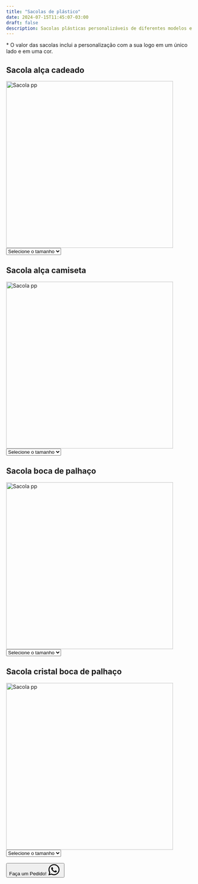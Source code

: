 ```yaml
---
title: "Sacolas de plástico"
date: 2024-07-15T11:45:07-03:00
draft: false
description: Sacolas plásticas personalizáveis de diferentes modelos e tamanhos.
---
```



<p>* O valor das sacolas inclui a personalização com a sua logo em um único lado e em uma cor.</p>


## Sacola alça cadeado

<img src="/img/products/alca-cadeado.jpeg" alt="Sacola pp" title="Sacola pp" style="width: 450px; height: auto;">

<select id="tamanho1" onchange="mostrarPreco1()">
  <option value="" selected>Selecione o tamanho</option>
  <option value="pp">30x55x0,12</option>
  <option value="p">40x60x0,12</option>
</select>

<div id="preco1"></div>

<script>
  function mostrarPreco1() {
    var tamanhoSelecionado1 = document.getElementById("tamanho1").value;
    var preco1;

    switch (tamanhoSelecionado1) {
      case "pp":
        preco1 = "1000 sacolas: R$ 0,86 por unidade<br>" +
                "500 sacolas: R$ 0,96 por unidade<br>";
        break;
      case "p":
        preco1 = "1000 sacolas: R$ 1,02 por unidade<br>" +
                "500 sacolas: R$ 1,12 por unidade<br>";
        break;
      default:
        preco1 = "";
    }

    document.getElementById("preco1").innerHTML = preco1;
  }
</script>


## Sacola alça camiseta

<img src="/img/products/alca-camiseta.jpeg" alt="Sacola pp" title="Sacola pp" style="width: 450px; height: auto;">

<select id="tamanho2" onchange="mostrarPreco2()">
  <option value="" selected>Selecione o tamanho</option>
  <option value="pp">45x50x0,07</option>
  <option value="p">45x60x0,07</option>
  <option value="m">60x75x0,07</option>
  <option value="g">45x50x0,10</option>
  <option value="xg">45x60x0,10</option>
  <option value="xxg">60x75x0,10</option>
</select>

<div id="preco2"></div>

<script>
  function mostrarPreco2() {
    var tamanhoSelecionado2 = document.getElementById("tamanho2").value;
    var preco2;

    switch (tamanhoSelecionado2) {
      case "pp":
        preco2 = "1000 sacolas: R$ 0,78 por unidade<br>" +
                "500 sacolas: R$ 0,88 por unidade<br>";
        break;
      case "p":
        preco2 = "1000 sacolas: R$ 0,83 por unidade<br>" +
                "500 sacolas: R$ 0,93 por unidade<br>";
        break;
      case "m":
        preco2 = "1000 sacolas: R$ 1,05 por unidade<br>" +
                "500 sacolas: R$ 1,15 por unidade<br>";
        break;
      case "g":
        preco2 = "1000 sacolas: R$ 0,89 por unidade<br>" +
                "500 sacolas: R$ 0,99 por unidade<br>";
        break;
      case "xg":
        preco2 = "1000 sacolas: R$ 0,97 por unidade<br>" +
                "500 sacolas: R$ 1,07 por unidade<br>";
        break;
      case "xxg":
        preco2 = "1000 sacolas: R$ 1,29 por unidade<br>" +
                "500 sacolas: R$ 1,39 por unidade<br>";
        break;
      default:
        preco2 = "";
    }

    document.getElementById("preco2").innerHTML = preco2;
  }
</script>


## Sacola boca de palhaço

<img src="/img/products/boca-palhaco.jpeg" alt="Sacola pp" title="Sacola pp" style="width: 450px; height: auto;">

<select id="tamanho3" onchange="mostrarPreco3()">
  <option value="" selected>Selecione o tamanho</option>
  <option value="pp">15x20x0,07</option>
  <option value="p">20x30x0,07</option>
  <option value="m">25x30x0,07</option>
  <option value="g">30x40x0,07</option>
  <option value="xg">40x50x0,07</option>
  <option value="xxg">15x20x0,12</option>
  <option value="xxxg">20x30x0,12</option>
  <option value="xxxxg">25x30x0,12</option>
  <option value="xxxxxg">30x40x0,12</option>
  <option value="xxxxxxg">40x50x0,12</option>
</select>

<div id="preco3"></div>

<script>
  function mostrarPreco3() {
    var tamanhoSelecionado3 = document.getElementById("tamanho3").value;
    var preco3;

    switch (tamanhoSelecionado3) {
      case "pp":
        preco3 = "1000 sacolas: R$ 0,54 por unidade<br>" +
                "500 sacolas: R$ 0,64 por unidade<br>";
        break;
      case "p":
        preco3 = "1000 sacolas: R$ 0,57 por unidade<br>" +
                "500 sacolas: R$ 0,67 por unidade<br>";
        break;
      case "m":
        preco3 = "1000 sacolas: R$ 0,59 por unidade<br>" +
                "500 sacolas: R$ 0,69 por unidade<br>";
        break;
      case "g":
        preco3 = "1000 sacolas: R$ 0,65 por unidade<br>" +
                "500 sacolas: R$ 0,75 por unidade<br>";
        break;
      case "xg":
        preco3 = "1000 sacolas: R$ 0,75 por unidade<br>" +
                "500 sacolas: R$ 0,85 por unidade<br>";
        break;
      case "xxg":
        preco3 = "1000 sacolas: R$ 0,56 por unidade<br>" +
                "500 sacolas: R$ 0,66 por unidade<br>";
        break;
      case "xxxg":
        preco3 = "1000 sacolas: R$ 0,63 por unidade<br>" +
                "500 sacolas: R$ 0,73 por unidade<br>";
        break;
      case "xxxxg":
        preco3 = "1000 sacolas: R$ 0,66 por unidade<br>" +
                "500 sacolas: R$ 0,76 por unidade<br>";
        break;
      case "xxxxxg":
        preco3 = "1000 sacolas: R$ 0,75 por unidade<br>" +
                "500 sacolas: R$ 0,85 por unidade<br>";
        break;
      case "xxxxxxg":
        preco3 = "1000 sacolas: R$ 1,04 por unidade<br>" +
                "500 sacolas: R$ 1,14 por unidade<br>";
        break;
      default:
        preco3 = "";
    }

    document.getElementById("preco3").innerHTML = preco3;
  }
</script>



## Sacola cristal boca de palhaço

<img src="/img/products/sacola-plastico-cristal-palhaco.jpeg" alt="Sacola pp" title="Sacola pp" style="width: 450px; height: auto;">

<select id="tamanho4" onchange="mostrarPreco4()">
  <option value="" selected>Selecione o tamanho</option>
  <option value="pp">15x20x0,12</option>
  <option value="p">20x30x0,12</option>
  <option value="m">25x30x0,12</option>
  <option value="g">30x40x0,12</option>
  <option value="xg">40x50x0,12</option>
</select>

<div id="preco4"></div>

<script>
  function mostrarPreco4() {
    var tamanhoSelecionado4 = document.getElementById("tamanho4").value;
    var preco4;

    switch (tamanhoSelecionado4) {
      case "pp":
        preco4 = "1000 sacolas: R$ 0,58 por unidade<br>" +
                "500 sacolas: R$ 0,68 por unidade<br>";
        break;
      case "p":
        preco4 = "1000 sacolas: R$ 0,65 por unidade<br>" +
                "500 sacolas: R$ 0,75 por unidade<br>";
        break;
      case "m":
        preco4 = "1000 sacolas: R$ 0,69 por unidade<br>" +
                "500 sacolas: R$ 0,79 por unidade<br>";
        break;
      case "g":
        preco4 = "1000 sacolas: R$ 0,81 por unidade<br>" +
                "500 sacolas: R$ 0,91 por unidade<br>";
        break;
      case "xg":
        preco4 = "1000 sacolas: R$ 1,04 por unidade<br>" +
                "500 sacolas: R$ 1,14 por unidade<br>";
        break;
      default:
        preco4 = "";
    }

    document.getElementById("preco4").innerHTML = preco4;
  }
</script>




<br>

<button id="whatsapp-button" class="bg-green-500 hover:bg-green-600 text-black font-semibold py-2 px-4 rounded flex">
  Faça um Pedido!<svg xmlns="http://www.w3.org/2000/svg" width="40" height="30" fill="currentColor" class="bi bi-whatsapp whatsapp-logo" viewBox="0 0 16 16">
    <path d="M13.601 2.326A7.85 7.85 0 0 0 7.994 0C3.627 0 .068 3.558.064 7.926c0 1.399.366 2.76 1.057 3.965L0 16l4.204-1.102a7.9 7.9 0 0 0 3.79.965h.004c4.368 0 7.926-3.558 7.93-7.93A7.9 7.9 0 0 0 13.6 2.326zM7.994 14.521a6.6 6.6 0 0 1-3.356-.92l-.24-.144-2.494.654.666-2.433-.156-.251a6.56 6.56 0 0 1-1.007-3.505c0-3.626 2.957-6.584 6.591-6.584a6.56 6.56 0 0 1 4.66 1.931 6.56 6.56 0 0 1 1.928 4.66c-.004 3.639-2.961 6.592-6.592 6.592m3.615-4.934c-.197-.099-1.17-.578-1.353-.646-.182-.065-.315-.099-.445.099-.133.197-.513.646-.627.775-.114.133-.232.148-.43.05-.197-.1-.836-.308-1.592-.985-.59-.525-.985-1.175-1.103-1.372-.114-.198-.011-.304.088-.403.087-.088.197-.232.296-.346.1-.114.133-.198.198-.33.065-.134.034-.248-.015-.347-.05-.099-.445-1.076-.612-1.47-.16-.389-.323-.335-.445-.34-.114-.007-.247-.007-.38-.007a.73.73 0 0 0-.529.247c-.182.198-.691.677-.691 1.654s.71 1.916.81 2.049c.098.133 1.394 2.132 3.383 2.992.47.205.84.326 1.129.418.475.152.904.129 1.246.08.38-.058 1.171-.48 1.338-.943.164-.464.164-.86.114-.943-.049-.084-.182-.133-.38-.232"/></svg>
</button>

<script>
  document.getElementById('whatsapp-button').addEventListener('click', function() {
      window.location.href = 'https://api.whatsapp.com/send?1=pt_BR&phone=5524999043166';
  });
</script>

